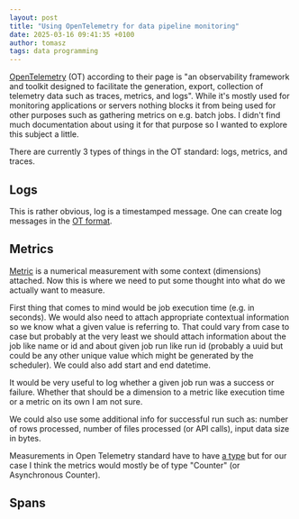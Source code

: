 ```yaml
---
layout: post
title: "Using OpenTelemetry for data pipeline monitoring"
date: 2025-03-16 09:41:35 +0100
author: tomasz
tags: data programming
---
```


[OpenTelemetry](https://opentelemetry.io/) (OT) according to their page is "an observability framework and toolkit designed to facilitate the generation, export, collection of telemetry data such as traces, metrics, and logs". While it's mostly used for monitoring applications or servers nothing blocks it from being used for other purposes such as gathering metrics on e.g. batch jobs. I didn't find much documentation about using it for that purpose so I wanted to explore this subject a little.

There are currently 3 types of things in the OT standard: logs, metrics, and traces.

## Logs

This is rather obvious, log is a timestamped message. One can create log messages in the [OT format](https://opentelemetry.io/docs/concepts/signals/logs/).

## Metrics

[Metric](https://opentelemetry.io/docs/concepts/signals/metrics/) is a numerical measurement with some context (dimensions) attached. Now this is where we need to put some thought into what do we actually want to measure.

First thing that comes to mind would be job execution time (e.g. in seconds). We would also need to attach appropriate contextual information so we know what a given value is referring to. That could vary from case to case but probably at the very least we should attach information about the job like name or id and about given job run like run id (probably a uuid but could be any other unique value which might be generated by the scheduler). We could also add start and end datetime.

It would be very useful to log whether a given job run was a success or failure. Whether that should be a dimension to a metric like execution time or a metric on its own I am not sure.

We could also use some additional info for successful run such as: number of rows processed, number of files processed (or API calls), input data size in bytes.

Measurements in Open Telemetry standard have to have [a type](https://opentelemetry.io/docs/concepts/signals/metrics/#metric-instruments) but for our case I think the metrics would mostly be of type "Counter" (or Asynchronous Counter).

## Spans
